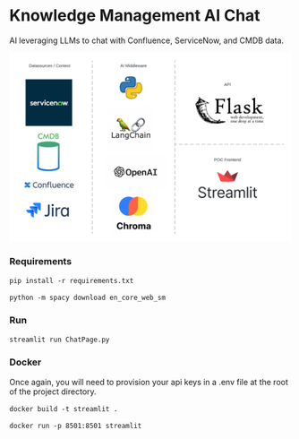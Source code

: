 # Knowledge Management AI Chat

AI leveraging LLMs to chat with Confluence, ServiceNow, and CMDB data.

![TechStackDiagram.png](assets%2FTechStackDiagram.png)

### Requirements

```commandline
pip install -r requirements.txt
```
```commandline
python -m spacy download en_core_web_sm
```
### Run
```commandline
streamlit run ChatPage.py
```
### Docker
Once again, you will need to provision your api keys in a .env file at the root of the project directory.
```commandline
docker build -t streamlit .
```
```commandline
docker run -p 8501:8501 streamlit
```